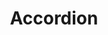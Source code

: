 ---
layout: redirect.njk
hideInSitemap: true
tags: 
    - lyne_components_de
key: accordion-folder-lyne_de
title: Accordion
parent: lyne_components_de
keywords: accordion, expansion-panel, expansion, panel
order: 10
redirect: /de/design-system/lyne/components/accordion/accordion/
folder: true
---